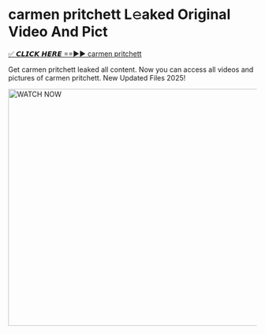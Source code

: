 # carmen pritchett L𝚎aked Original Video And Pict

<p><a href="https://cliphot.my.id/carmen+pritchett" rel="nofollow">✅ 𝘾𝙇𝙄𝘾𝙆 𝙃𝙀𝙍𝙀 ==►► carmen pritchett​</a></p>


<p>Get carmen pritchett leaked all content. Now you can access all videos and pictures of carmen pritchett. New Updated Files 2025!</p>


<p><a rel="nofollow" title="WATCH NOW" href="https://cliphot.my.id/carmen+pritchett"><img border="carmen+pritchett" height="480" width="720" title="WATCH NOW" alt="WATCH NOW" src="https://i.ibb.co.com/xMMVF88/686577567.gif"></a></p>